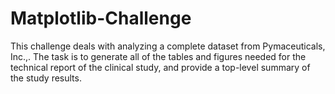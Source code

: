 # Matplotlib-Challenge
This challenge deals with analyzing a complete dataset from  Pymaceuticals, Inc.,. The task is to generate all of the tables and figures needed for the technical report of the clinical study, and provide a top-level summary of the study results.
